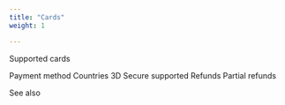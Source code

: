 ```yaml
---
title: "Cards"
weight: 1

---
```


Supported cards


Payment method	Countries	3D Secure supported	Refunds	Partial refunds	


See also